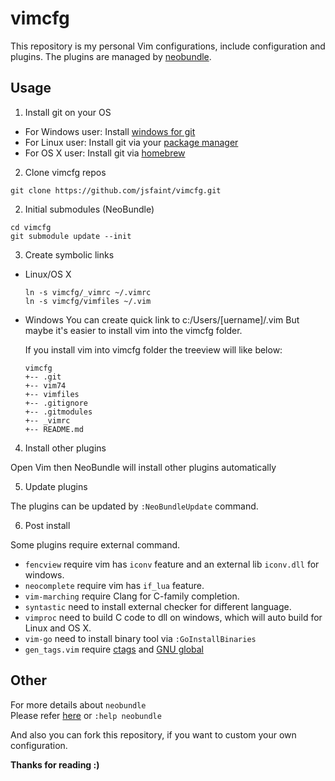 vimcfg
======

This repository is my personal Vim configurations, include configuration and plugins.
The plugins are managed by [neobundle](https://github.com/Shougo/neobundle.vim).

Usage
-----
1. Install git on your OS
  * For Windows user: Install [windows for git](https://git-for-windows.github.io)
  * For Linux user: Install git via your [package manager](https://en.wikipedia.org/wiki/Package_manager)
  * For OS X user: Install git via [homebrew](http://brew.sh/)

2. Clone vimcfg repos

  ```
  git clone https://github.com/jsfaint/vimcfg.git
  ```

2. Initial submodules (NeoBundle)

  ```
  cd vimcfg
  git submodule update --init
  ```

3. Create symbolic links
  * Linux/OS X

    ```
    ln -s vimcfg/_vimrc ~/.vimrc
    ln -s vimcfg/vimfiles ~/.vim
    ```

  * Windows
    You can create quick link to c:/Users/[uername]/.vim
    But maybe it's easier to install vim into the vimcfg folder.

    If you install vim into vimcfg folder the treeview will like below:

    ```
    vimcfg
    +-- .git
    +-- vim74
    +-- vimfiles
    +-- .gitignore
    +-- .gitmodules
    +-- _vimrc
    +-- README.md
    ```

4. Install other plugins

  Open Vim then NeoBundle will install other plugins automatically

5. Update plugins

  The plugins can be updated by `:NeoBundleUpdate` command.

6. Post install

  Some plugins require external command.
  * `fencview` require vim has `iconv` feature and an external lib `iconv.dll` for windows.
  * `neocomplete` require vim has `if_lua` feature.
  * `vim-marching` require Clang for C-family completion.
  * `syntastic` need to install external checker for different language.
  * `vimproc` need to build C code to dll on windows, which will auto build for Linux and OS X.
  * `vim-go` need to install binary tool via `:GoInstallBinaries`
  * `gen_tags.vim` require [ctags](http://ctags.sourceforge.net/) and [GNU global](http://www.gnu.org/software/global/)

Other
-----
For more details about `neobundle`  
Please refer [here](https://github.com/Shougo/neobundle.vim/blob/master/README.md) or `:help neobundle`

And also you can fork this repository, if you want to custom your own configuration.

**Thanks for reading :)**

